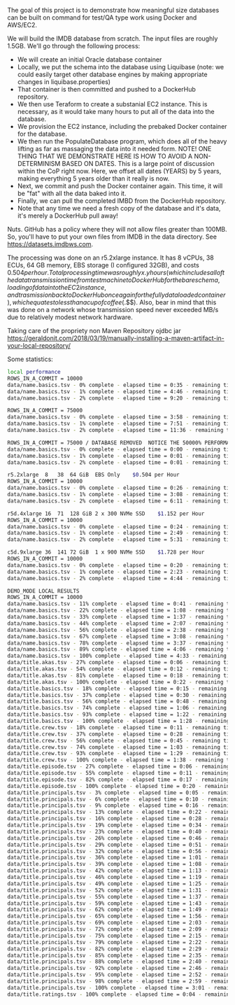 The goal of this project is to demonstrate how meaningful size databases can be built on command for test/QA type work using Docker and AWS/EC2.

We will build the IMDB database from scratch.  The input files are roughly 1.5GB.  We'll go through the following process:

* We will create an initial Oracle database container
* Locally, we put the schema into the database using Liquibase (note: we could easily target other database engines by making appropriate changes in liquibase.properties)
* That container is then committed and pushed to a DockerHub repository.
* We then use Teraform to create a substanial EC2 instance.  This is necessary, as it would take many hours to put all of the data into the database.
* We provision the EC2 instance, including the prebaked Docker container for the database.
* We then run the PopulateDatabase program, which does all of the heavy lifting as far as massaging the data into it needed form.  NOTE!  ONE THING THAT WE DEMONSTRATE HERE IS HOW TO AVOID A NON-DETERMINISM BASED ON DATES.  This is a large point of discussion within the CoP right now.  Here, we offset all dates (YEARS) by 5 years, making everything 5 years older than it really is now. 
* Next, we commit and push the Docker container again.  This time, it will be "fat" with all the data baked into it.
* Finally, we can pull the completed IMBD from the DockerHub repository.
* Note that any time we need a fresh copy of the database and it's data, it's merely a DockerHub pull away!

Nuts.  GitHub has a policy where they will not allow files greater than 100MB.  So, you'll have to put your own files from IMDB in the data directory.  See https://datasets.imdbws.com.

The processing was done on an r5.2xlarge instance.  It has 8 vCPUs, 38 ECUs, 64 GB memory, EBS storage (I configured 32GB), and costs $0.504 per hour.  Total processing time was roughly x.y hours (which includes all of the data transmission time from test machine to DockerHub for the bare schema, loading of data into the EC2 instance, and trasmission back to DockerHub once again for the fully data loaded container), which equates to less than a cup of coffee ($.$$).  Also, bear in mind that this was done on a network whose transmission speed never exceeded MB/s due to relatively modest network hardware.

Taking care of the propriety non Maven Repository ojdbc jar
https://geraldonit.com/2018/03/19/manually-installing-a-maven-artifact-in-your-local-repository/

Some statistics:

```bash
local performance
ROWS_IN_A_COMMIT = 10000
data/name.basics.tsv - 0% complete - elapsed time = 0:35 - remaining time = 531:02
data/name.basics.tsv - 1% complete - elapsed time = 4:46 - remaining time = 467:39
data/name.basics.tsv - 2% complete - elapsed time = 9:20 - remaining time = 452:59
```
```bash
ROWS_IN_A_COMMIT = 75000
data/name.basics.tsv - 0% complete - elapsed time = 3:58 - remaining time = 467:45
data/name.basics.tsv - 1% complete - elapsed time = 7:51 - remaining time = 458:23
data/name.basics.tsv - 2% complete - elapsed time = 11:36 - remaining time = 448:07
```

```bash
ROWS_IN_A_COMMIT = 75000 / DATABASE REMOVED  NOTICE THE 50000% PERFORMANCE PENALTY OF ORACLE!!!
data/name.basics.tsv - 0% complete - elapsed time = 0:00 - remaining time = 1:49
data/name.basics.tsv - 1% complete - elapsed time = 0:01 - remaining time = 1:06
data/name.basics.tsv - 2% complete - elapsed time = 0:01 - remaining time = 0:56
```

```bash
r5.2xlarge	8	38	64 GiB	EBS Only	$0.504 per Hour
ROWS_IN_A_COMMIT = 10000
data/name.basics.tsv - 0% complete - elapsed time = 0:26 - remaining time = 391:09
data/name.basics.tsv - 1% complete - elapsed time = 3:08 - remaining time = 307:43
data/name.basics.tsv - 2% complete - elapsed time = 6:11 - remaining time = 300:33
```

```bash
r5d.4xlarge	16	71	128 GiB	2 x 300 NVMe SSD	$1.152 per Hour
ROWS_IN_A_COMMIT = 10000
data/name.basics.tsv - 0% complete - elapsed time = 0:24 - remaining time = 365:54
data/name.basics.tsv - 1% complete - elapsed time = 2:49 - remaining time = 277:06
data/name.basics.tsv - 2% complete - elapsed time = 5:31 - remaining time = 268:00
```

```bash
c5d.9xlarge	36	141	72 GiB	1 x 900 NVMe SSD	$1.728 per Hour
ROWS_IN_A_COMMIT = 10000
data/name.basics.tsv - 0% complete - elapsed time = 0:20 - remaining time = 301:25
data/name.basics.tsv - 1% complete - elapsed time = 2:23 - remaining time = 234:21
data/name.basics.tsv - 2% complete - elapsed time = 4:44 - remaining time = 229:48
```

```bash
DEMO_MODE LOCAL RESULTS
ROWS_IN_A_COMMIT = 10000
data/name.basics.tsv - 11% complete - elapsed time = 0:41 - remaining time = 5:26
data/name.basics.tsv - 22% complete - elapsed time = 1:08 - remaining time = 3:55
data/name.basics.tsv - 33% complete - elapsed time = 1:37 - remaining time = 3:12
data/name.basics.tsv - 44% complete - elapsed time = 2:07 - remaining time = 2:36
data/name.basics.tsv - 56% complete - elapsed time = 2:38 - remaining time = 2:04
data/name.basics.tsv - 67% complete - elapsed time = 3:08 - remaining time = 1:31
data/name.basics.tsv - 78% complete - elapsed time = 3:37 - remaining time = 0:59
data/name.basics.tsv - 89% complete - elapsed time = 4:06 - remaining time = 0:27
data/name.basics.tsv - 100% complete - elapsed time = 4:33 - remaining time = 0:00
data/title.akas.tsv - 27% complete - elapsed time = 0:06 - remaining time = 0:17
data/title.akas.tsv - 54% complete - elapsed time = 0:12 - remaining time = 0:10
data/title.akas.tsv - 81% complete - elapsed time = 0:18 - remaining time = 0:04
data/title.akas.tsv - 100% complete - elapsed time = 0:22 - remaining time = 0:00
data/title.basics.tsv - 18% complete - elapsed time = 0:15 - remaining time = 1:05
data/title.basics.tsv - 37% complete - elapsed time = 0:30 - remaining time = 0:51
data/title.basics.tsv - 56% complete - elapsed time = 0:48 - remaining time = 0:37
data/title.basics.tsv - 74% complete - elapsed time = 1:06 - remaining time = 0:22
data/title.basics.tsv - 93% complete - elapsed time = 1:22 - remaining time = 0:05
data/title.basics.tsv - 100% complete - elapsed time = 1:28 - remaining time = 0:00
data/title.crew.tsv - 18% complete - elapsed time = 0:11 - remaining time = 0:50
data/title.crew.tsv - 37% complete - elapsed time = 0:28 - remaining time = 0:46
data/title.crew.tsv - 56% complete - elapsed time = 0:45 - remaining time = 0:35
data/title.crew.tsv - 74% complete - elapsed time = 1:03 - remaining time = 0:21
data/title.crew.tsv - 93% complete - elapsed time = 1:29 - remaining time = 0:06
data/title.crew.tsv - 100% complete - elapsed time = 1:38 - remaining time = 0:00
data/title.episode.tsv - 27% complete - elapsed time = 0:06 - remaining time = 0:17
data/title.episode.tsv - 55% complete - elapsed time = 0:11 - remaining time = 0:09
data/title.episode.tsv - 82% complete - elapsed time = 0:17 - remaining time = 0:03
data/title.episode.tsv - 100% complete - elapsed time = 0:20 - remaining time = 0:00
data/title.principals.tsv - 3% complete - elapsed time = 0:05 - remaining time = 2:39
data/title.principals.tsv - 6% complete - elapsed time = 0:10 - remaining time = 2:34
data/title.principals.tsv - 9% complete - elapsed time = 0:16 - remaining time = 2:32
data/title.principals.tsv - 13% complete - elapsed time = 0:22 - remaining time = 2:29
data/title.principals.tsv - 16% complete - elapsed time = 0:28 - remaining time = 2:26
data/title.principals.tsv - 19% complete - elapsed time = 0:34 - remaining time = 2:21
data/title.principals.tsv - 23% complete - elapsed time = 0:40 - remaining time = 2:14
data/title.principals.tsv - 26% complete - elapsed time = 0:46 - remaining time = 2:10
data/title.principals.tsv - 29% complete - elapsed time = 0:51 - remaining time = 2:02
data/title.principals.tsv - 32% complete - elapsed time = 0:56 - remaining time = 1:55
data/title.principals.tsv - 36% complete - elapsed time = 1:01 - remaining time = 1:49
data/title.principals.tsv - 39% complete - elapsed time = 1:08 - remaining time = 1:44
data/title.principals.tsv - 42% complete - elapsed time = 1:13 - remaining time = 1:38
data/title.principals.tsv - 46% complete - elapsed time = 1:19 - remaining time = 1:33
data/title.principals.tsv - 49% complete - elapsed time = 1:25 - remaining time = 1:27
data/title.principals.tsv - 52% complete - elapsed time = 1:31 - remaining time = 1:22
data/title.principals.tsv - 55% complete - elapsed time = 1:37 - remaining time = 1:17
data/title.principals.tsv - 59% complete - elapsed time = 1:43 - remaining time = 1:11
data/title.principals.tsv - 62% complete - elapsed time = 1:49 - remaining time = 1:05
data/title.principals.tsv - 65% complete - elapsed time = 1:56 - remaining time = 1:00
data/title.principals.tsv - 69% complete - elapsed time = 2:03 - remaining time = 0:54
data/title.principals.tsv - 72% complete - elapsed time = 2:09 - remaining time = 0:49
data/title.principals.tsv - 75% complete - elapsed time = 2:15 - remaining time = 0:43
data/title.principals.tsv - 79% complete - elapsed time = 2:22 - remaining time = 0:37
data/title.principals.tsv - 82% complete - elapsed time = 2:29 - remaining time = 0:32
data/title.principals.tsv - 85% complete - elapsed time = 2:35 - remaining time = 0:26
data/title.principals.tsv - 88% complete - elapsed time = 2:40 - remaining time = 0:20
data/title.principals.tsv - 92% complete - elapsed time = 2:46 - remaining time = 0:14
data/title.principals.tsv - 95% complete - elapsed time = 2:52 - remaining time = 0:08
data/title.principals.tsv - 98% complete - elapsed time = 2:59 - remaining time = 0:02
data/title.principals.tsv - 100% complete - elapsed time = 3:01 - remaining time = 0:00
data/title.ratings.tsv - 100% complete - elapsed time = 0:04 - remaining time = 0:00
```
